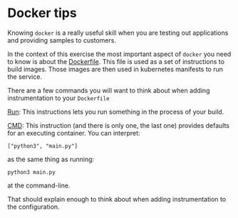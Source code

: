 # Docker tips

Knowing `docker` is a really useful skill when you are testing out applications and providing samples to customers.

In the context of this exercise the most important aspect of `docker` you need to know is about the [Dockerfile](https://docs.docker.com/engine/reference/builder/). This file is used as a set of instructions to build images. Those images are then used in kubernetes manifests to run the service.

There are a few commands you will want to think about when adding instrumentation to your `Dockerfile`

[Run](https://docs.docker.com/engine/reference/builder/#run): This instructions lets you run something in the process of your build.

[CMD](https://docs.docker.com/engine/reference/builder/#cmd): This instruction (and there is only one, the last one) provides defaults for an executing container. You can interpret:
```
["python3", "main.py"]
```
as the same thing as running:
```
python3 main.py
```
at the command-line.

That should explain enough to think about when adding instrumentation to the configuration.